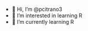 - 👋 Hi, I’m @pcitrano3
- 👀 I’m interested in learning R
- 🌱 I’m currently learning R

<!---
pcitrano3/pcitrano3 is a ✨ special ✨ repository because its `README.md` (this file) appears on your GitHub profile.
You can click the Preview link to take a look at your changes.
--->
